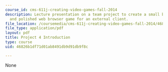 ```yaml
---
course_id: cms-611j-creating-video-games-fall-2014
description: Lecture presentation on a team project to create a small but fully functional
  and polished web browser game for an external client.
file_location: /coursemedia/cms-611j-creating-video-games-fall-2014/46826b1df71d01ab8491db9d91db9f8c_MITCMS_611JF14_ProjctIntro.pdf
file_type: application/pdf
layout: pdf
title: Project 4 Introduction
type: course
uid: 46826b1df71d01ab8491db9d91db9f8c

---
```

None